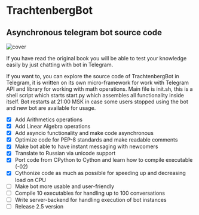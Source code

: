 # TrachtenbergBot
## Asynchronous telegram bot source code

![cover](https://github.com/vadimfedulov395/trachtenberg-sci/raw/master/cover.jpg)

If you have read the original book you will be able to test your knowledge easily by just chatting with bot in Telegram.

If you want to, you can explore the source code of TrachtenbergBot in Telegram, it is written on its own micro-framework for work with Telegram API and library for working with math operations. Main file is init.sh, this is a shell script which starts start.py which assembles all functionality inside itself. Bot restarts at 21:00 MSK in case some users stopped using the bot and new bot are available for usage.

- [x] Add Arithmetics operations
- [x] Add Linear Algebra operations
- [x] Add asyncio functionality and make code asynchronous
- [x] Optimize code for PEP-8 standards and make readable comments
- [x] Make bot able to have instant messaging with newcomers
- [x] Translate to Russian via unicode support
- [x] Port code from CPython to Cython and learn how to compile executable (-02)
- [x] Cythonize code as much as possible for speeding up and decreasing load on CPU
- [ ] Make bot more usable and user-friendly
- [ ] Compile 10 executables for handling up to 100 conversations
- [ ] Write server-backend for handling execution of bot instances
- [ ] Release 2.5 version

